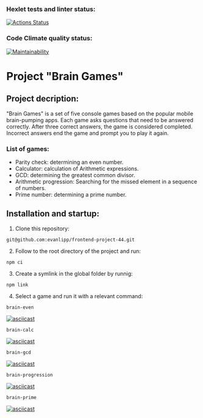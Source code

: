 ### Hexlet tests and linter status:
[![Actions Status](https://github.com/evanlipp/frontend-project-44/workflows/hexlet-check/badge.svg)](https://github.com/evanlipp/frontend-project-44/actions)
### Code Climate quality status:
[![Maintainability](https://api.codeclimate.com/v1/badges/1f15a85b7e4be584227b/maintainability)](https://codeclimate.com/github/evanlipp/frontend-project-44/maintainability)

# Project "Brain Games"

## Project decription:
"Brain Games" is a set of five console games based on the popular mobile brain-pumping apps. Each game asks questions that need to be answered correctly. After three correct answers, the game is considered completed. Incorrect answers end the game and prompt you to play it again.

### List of games:
* Parity check: determining an even number.
* Calculator: calculation of Arithmetic expressions.
* GCD: determining the greatest common divisor.
* Arithmetic progression: Searching for the missed element in a sequence of numbers.
* Prime number: determining a prime number.

## Installation and startup:
1. Clone this repository:
```
git@github.com:evanlipp/frontend-project-44.git
```
2. Follow to the root directory of the project and run:
```
npm ci
```
3. Create a symlink in the global folder by runnig:
```
npm link
```
4. Select a game and run it with a relevant command:
```
brain-even
```
[![asciicast](https://asciinema.org/a/Jr7KfDmt3vrwdipMHCENnlFfp.svg)](https://asciinema.org/a/Jr7KfDmt3vrwdipMHCENnlFfp)
```
brain-calc
```
[![asciicast](https://asciinema.org/a/rI4nexvSdFQVGDuMpQ56vB6Vw.svg)](https://asciinema.org/a/rI4nexvSdFQVGDuMpQ56vB6Vw)
```
brain-gcd
```
[![asciicast](https://asciinema.org/a/fbSQOHDgw2bV2ayfB3gebet1R.svg)](https://asciinema.org/a/fbSQOHDgw2bV2ayfB3gebet1R)
```
brain-progression
```
[![asciicast](https://asciinema.org/a/AZBVyp7dlT4CnjR4GlLKls7GV.svg)](https://asciinema.org/a/AZBVyp7dlT4CnjR4GlLKls7GV)
```
brain-prime
```
[![asciicast](https://asciinema.org/a/859PiZAzI5OjCos8BjGFujLFt.svg)](https://asciinema.org/a/859PiZAzI5OjCos8BjGFujLFt)

